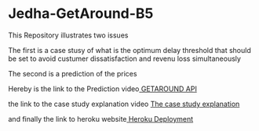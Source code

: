 # Jedha-GetAround-B5

This Repository illustrates two issues

The first is a case stusy of what is the optimum delay threshold that should be set to avoid custumer dissatisfaction and revenu loss simultaneously

The second is a prediction of the prices <a href=""></a>

Hereby is the link to the Prediction video<a href="https://share.vidyard.com/watch/RVCYx5iJw74ZFmoh16nTkk?"> GETAROUND API</a>

the link to the case study explanation video <a href="https://share.vidyard.com/watch/WaXE3eLCTYWyVjkzQCFWLH?"> The case study explanation</a>

and finally the link to heroku website<a href="https://lionelgetaround-71208b53542c.herokuapp.com/"> Heroku Deployment</a>
